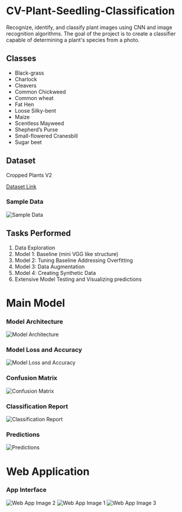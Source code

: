 # CV-Plant-Seedling-Classification

Recognize, identify, and classify plant images using CNN and image recognition algorithms. The goal of the project is to create a classifier capable of determining a plant's species from a photo.

## Classes
- Black-grass
- Charlock
- Cleavers
- Common Chickweed
- Common wheat
- Fat Hen
- Loose Silky-bent
- Maize
- Scentless Mayweed
- Shepherd’s Purse
- Small-flowered Cranesbill
- Sugar beet

## Dataset
Cropped Plants V2

[Dataset Link](https://vision.eng.au.dk/plant-seedlings-dataset/#:~:text=The%20Plant%20Seedlings%20Dataset%20contains,roughly%2010%20pixels%20per%20mm.)

### Sample Data
![Sample Data](https://github.com/yashfirkedata/CV-Plant-Seedling-Classification/blob/2876fc20d56b56876332f0444238369c47b81a93/model_images/sample_data.png)

## Tasks Performed
1. Data Exploration
2. Model 1: Baseline (mini VGG like structure)
3. Model 2: Tuning Baseline Addressing Overfitting
4. Model 3: Data Augmentation
5. Model 4: Creating Synthetic Data
6. Extensive Model Testing and Visualizing predictions

# Main Model
### Model Architecture
![Model Architecture](https://github.com/yashfirkedata/CV-Plant-Seedling-Classification/blob/2876fc20d56b56876332f0444238369c47b81a93/model_images/Architecture.png)

### Model Loss and Accuracy
![Model Loss and Accuracy](https://github.com/yashfirkedata/CV-Plant-Seedling-Classification/blob/2876fc20d56b56876332f0444238369c47b81a93/model_images/Acc%20and%20loss.png)

### Confusion Matrix
![Confusion Matrix](https://github.com/yashfirkedata/CV-Plant-Seedling-Classification/blob/2876fc20d56b56876332f0444238369c47b81a93/model_images/confusion_matrix.png)

### Classification Report
![Classification Report](https://github.com/yashfirkedata/CV-Plant-Seedling-Classification/blob/2876fc20d56b56876332f0444238369c47b81a93/model_images/Classification%20report.png)

### Predictions
![Predictions](https://github.com/yashfirkedata/CV-Plant-Seedling-Classification/blob/2876fc20d56b56876332f0444238369c47b81a93/model_images/predictions.png)

# Web Application

### App Interface

![Web App Image 2](https://github.com/yashfirkedata/CV-Plant-Seedling-Classification/blob/2876fc20d56b56876332f0444238369c47b81a93/web_app_images/img2.jpg)
![Web App Image 1](https://github.com/yashfirkedata/CV-Plant-Seedling-Classification/blob/2876fc20d56b56876332f0444238369c47b81a93/web_app_images/img1.jpg)
![Web App Image 3](https://github.com/yashfirkedata/CV-Plant-Seedling-Classification/blob/2876fc20d56b56876332f0444238369c47b81a93/web_app_images/img3.jpg)
